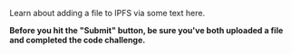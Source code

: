 Learn about adding a file to IPFS via some text here.

**Before you hit the "Submit" button, be sure you've both uploaded a file and completed the code challenge.**
